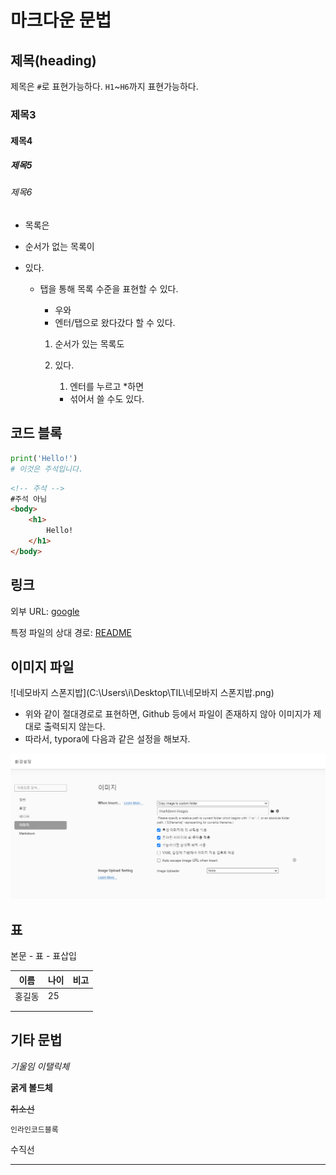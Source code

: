 # 마크다운 문법

## 제목(heading)

제목은 `#`로 표현가능하다. `H1`~`H6`까지 표현가능하다.

### 제목3

#### 제목4

##### 제목5

###### 제목6

* 목록은

* 순서가 없는 목록이

* 있다.

  * 탭을 통해 목록 수준을 표현할 수 있다.

    * 우와
    * 엔터/탭으로 왔다갔다 할 수 있다.

    1. 순서가 있는 목록도

    2. 있다.

       1. 엔터를 누르고 *하면

       * 섞어서 쓸 수도 있다.
       
       

## 코드 블록

```Python
print('Hello!')
# 이것은 주석입니다.
```

```html
<!-- 주석 -->
#주석 아님
<body>
    <h1>
        Hello!
    </h1>
</body>
```



## 링크

외부 URL: [google](http://google.com)

특정 파일의 상대 경로: [README](./README.md)



## 이미지 파일



![네모바지 스폰지밥](C:\Users\i\Desktop\TIL\네모바지 스폰지밥.png)

* 위와 같이 절대경로로 표현하면, Github 등에서 파일이 존재하지 않아 이미지가 제대로 출력되지 않는다.
* 따라서,  typora에 다음과 같은 설정을 해보자.

![Setting](markdown-images/Setting.png)

## 표

본문 - 표 - 표삽입

| 이름   | 나이 | 비고 |
| ------ | ---- | ---- |
| 홍길동 | 25   |      |
|        |      |      |
|        |      |      |



## 기타 문법

*기울임 이탤릭체*

**굵게 볼드체**

~~취소선~~

`인라인코드블록`

수직선

---

















